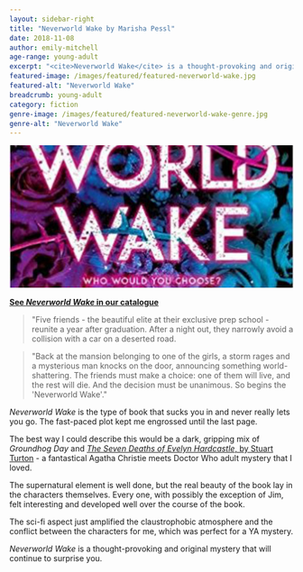 ```yaml
---
layout: sidebar-right
title: "Neverworld Wake by Marisha Pessl"
date: 2018-11-08
author: emily-mitchell
age-range: young-adult
excerpt: "<cite>Neverworld Wake</cite> is a thought-provoking and original mystery that will continue to surprise you."
featured-image: /images/featured/featured-neverworld-wake.jpg
featured-alt: "Neverworld Wake"
breadcrumb: young-adult
category: fiction
genre-image: /images/featured/featured-neverworld-wake-genre.jpg
genre-alt: "Neverworld Wake"
---
```


![Neverworld Wake](/images/featured/featured-neverworld-wake.jpg)

**[See <cite>Neverworld Wake</cite> in our catalogue](https://suffolk.spydus.co.uk/cgi-bin/spydus.exe/ENQ/OPAC/BIBENQ?BRN=2378733)**

> "Five friends - the beautiful elite at their exclusive prep school - reunite a year after graduation. After a night out, they narrowly avoid a collision with a car on a deserted road.

> "Back at the mansion belonging to one of the girls, a storm rages and a mysterious man knocks on the door, announcing something world-shattering. The friends must make a choice: one of them will live, and the rest will die. And the decision must be unanimous. So begins the 'Neverworld Wake'."

<cite>Neverworld Wake</cite> is the type of book that sucks you in and never really lets you go. The fast-paced plot kept me engrossed until the last page.

The best way I could describe this would be a dark, gripping mix of <cite>Groundhog Day</cite> and [<cite>The Seven Deaths of Evelyn Hardcastle</cite>, by Stuart Turton](https://suffolk.spydus.co.uk/cgi-bin/spydus.exe/ENQ/OPAC/BIBENQ?BRN=2317303) - a fantastical Agatha Christie meets Doctor Who adult mystery that I loved.

The supernatural element is well done, but the real beauty of the book lay in the characters themselves. Every one, with possibly the exception of Jim, felt interesting and developed well over the course of the book.

The sci-fi aspect just amplified the claustrophobic atmosphere and the conflict between the characters for me, which was perfect for a YA mystery.

<cite>Neverworld Wake</cite> is a thought-provoking and original mystery that will continue to surprise you.
